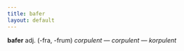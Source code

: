 ```yaml
---
title: bafer
layout: default
---
```


**bafer** adj. (-fra, -frum) *corpulent — corpulent — korpulent*